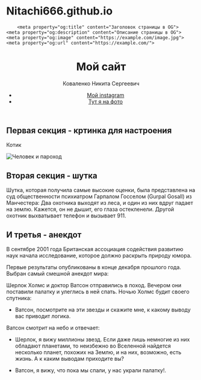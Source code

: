 # Nitachi666.github.io
<html lang="ru">
  <head>
    <meta charset="utf-8">
    <meta name="viewport" content="width=device-width, initial-scale=1.0">
    <title>Заголовок страницы</title>
    <link rel="stylesheet" href="./styles/style.css">

        <meta property="og:title" content="Заголовок страницы в OG">
    <meta property="og:description" content="Описание страницы в OG">
    <meta property="og:image" content="https://example.com/image.jpg">
    <meta property="og:url" content="https://example.com/">
  </head>
  <body>
    <header>
      <h1> Мой сайт</h1>
      <p> Коваленко Никита Сергеевич </p>
      <nav>
        <ul>
          <li><a href="https://www.instagram.com/lakibamboli/">Мой instagram</a></li>
          <li><a href="https://www.instagram.com/p/BftUg_Jj7ne/?utm_source=ig_web_copy_link">Тут я на фото</a></li>
        </ul>
      </nav>
    </header>
    <main>
      <article>
        <section>
          <h2>Первая секция - кртинка для настроения </h2>
          <p> Котик </p>
          <img src="https://img.freepik.com/premium-vector/cat-kitten-image_1138544-183414.jpg" alt="Человек и пароход">
        </section>
        <section>
          <h2>Вторая секция - шутка </h2>
          <p> Шутка, которая получила самые высокие оценки, была представлена на суд общественности психиатром Гарпалом Госселом (Gurpal Gosall) из Манчестера: Два охотника выходят из леса, и один из них вдруг падает на землю. Кажется, он не дышит, его глаза остекленели. Другой охотник выхватывает телефон и вызывает 911. </p>
        </section>
        <section>
          <h2>И третья - анекдот </h2>
          <p> В сентябре 2001 года Британская ассоциация содействия развитию наук начала исследование, которое должно раскрыть природу юмора.

Первые результаты опубликованы в конце декабря прошлого года. Выбран самый смешной анекдот мира:

Шерлок Холмс и доктор Ватсон отправились в поход. Вечером они поставили палатку и улеглись в ней спать. Ночью Холмс будит своего спутника:

- Ватсон, посмотрите на эти звезды и скажите мне, к какому выводу вас приводит логика.

Ватсон смотрит на небо и отвечает:

- Шерлок, я вижу миллионы звезд. Если даже лишь немногие из них обладают планетами, то неизбежно во Вселенной найдется несколько планет, похожих на Землю, и на них, возможно, есть жизнь. А к каким выводам приходите вы?

- Ватсон, я вижу, что пока мы спали, у нас украли палатку!.</p>
        </section>
      </article>
    </main>
    <footer>
